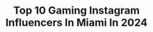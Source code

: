 ---
title: Top 10 Gaming Instagram Influencers In Miami In 2024
description: >-
  Find top gaming Instagram influencers in Miami in 2024. Most popular hashtags: #miami #gaming #gamer #travel.
platform: Instagram
hits: 28
text_top: Discover the best Instagram profiles on inBeat.
text_bottom: Our search engine holds 28 Instagram influencers like this in Miami, United States for you to pitch.
profiles:
  - username: "scbylynn"
    fullname: >-
      
    bio: >-
      🚙Cars 🏍Bikes 🏋🏼‍♀️Gym 🕹Gaming 📸Shootingpics @inkedlynn_ 👾Subaru | Bmw | Aprilia 🥀#untilwemeetagain 🕊
    location: "United States"
    followers: 14970
    engagement: 548
    commentsToLikes: 0.032601
    id: ckaosv2i4t5050i7896ooo4t2
    verified: false
    hashtags: "#inkedgirls, #aprilia, #photography, #impreza"
  - username: "joblessgarrett"
    fullname: >-
      Garrett
    bio: >-
      YouTuber, Voice Actor, Media Consultant & Streamer :) 🔥Miami🔥 Business: JoblessGamers@gmail.com 🤫GarrysWorld.com🤫
    location: "United States"
    followers: 276527
    engagement: 89
    commentsToLikes: 0.004168
    id: ck9hcuetrn0q00j789qeori81
    verified: false
    hashtags: "#gaming, #gamers, #changgang, #youtubers"
  - username: "trevor312"
    fullname: >-
      Trevor Silver
    bio: >-
      🏝 Miami, Florida 📊 Digital Analytics Investor 🚂 Purdue CS Alum 🌐 CEO at Exusia 👨‍👧‍👧 Huddy/Parkie’s Dad. 👸🏼DRE 🏆 CT Post 40. Crains50. Inc5000
    location: "United States"
    followers: 174075
    engagement: 263
    commentsToLikes: 0.000343
    id: ck13bfhb0v6b20i19owck675w
    verified: false
    hashtags: "#pune, #hudson, #daddydaughtertime, #data"
  - username: "timemachinegaming"
    fullname: >-
      Time Machine Gaming
    bio: >-
      📍 Miami, FL 🌴 💾 Keeping #RetroGaming Alive 🕹 Collecting, Gaming, & Sharing 👾 Reliving The Past Through Gaming
    location: "United States"
    followers: 20207
    engagement: 464
    commentsToLikes: 0.029465
    id: ck13cd8f6zs780i19sv4mxk7n
    verified: false
    hashtags: "#kakarot, #mar10"
  - username: "maximemxm"
    fullname: >-
      MaximeMXM
    bio: >-
      Content Creator 🎥 Racing 🏎 | Gaming 🎮 Positive vibes only 🔥 ✉️ OriginalMXM@gmail.com
    location: "United States"
    followers: 43015
    engagement: 364
    commentsToLikes: 0.017354
    id: cln4q7hwyjxru0j08vqjtqvw1
    verified: false
    hashtags: "#quadrant, #formula1, #thecrew, #f1"
  - username: "80s_renegade"
    fullname: >-
      🌴📼 80s_RΞNΞGΛDΞ ™ 📼🌴
    bio: >-
      レネゲード The VΞRY BΞST of: ‘80s Art • Music • Tech • Cars • Gaming • Fashion [Art commission please DM me or visit my online portfolio] #80s_RENEGADE
    location: "United States"
    followers: 76090
    engagement: 258
    commentsToLikes: 0.007310
    id: ck0vyzye06m1n0i19f6o4bx71
    verified: false
    hashtags: "#vintageart, #retrocar, #eighties, #vintagecar"
  - username: "andresvidoza"
    fullname: >-
      Andres Vidoza
    bio: >-
      🎥 Telling a story with tech 💿 @ankemedia Production 🇨🇦 Montreal, Canada 👇🏽 Tech/Lifestyle videos
    location: "United States"
    followers: 333287
    engagement: 204
    commentsToLikes: 0.012160
    id: ck0uctkothksq0i19o5n5afl2
    verified: false
    hashtags: "#life, #living, #gaming, #travel"
  - username: "jennahleland"
    fullname: >-
      ⚡️Jennah Leland🎙
    bio: >-
      22, FL/LA, Usually caffeinated, streaming, or golfing⛳️ 🤍Twitch Partner ⚡️Tiktok: @JennahLeland 1.8m+ 📧: jennah@jennahleland.com
    location: "United States"
    followers: 108032
    engagement: 306
    commentsToLikes: 0.021011
    id: ckrliokbifauq0j23oap378y2
    verified: false
    hashtags: "#golf, #travelreels, #floridakeys, #florida"
  - username: "tslayz"
    fullname: >-
      Taylor Jordn
    bio: >-
      Techno DJ • Streamer 📍Detroit // LA 🎧@taylorjordndj 💌 contact@tslayz.com
    location: "United States"
    followers: 71269
    engagement: 150
    commentsToLikes: 0.059161
    id: cl85t9p681ruq0i23i6qy5v6w
    verified: false
    hashtags: "#detroittechno, #streamer, #chicago, #technomusic"
  - username: "mariatech_"
    fullname: >-
      Maria Tech
    bio: >-
      👩🏻‍💻 Data Scientist. Mathematician 🧬 Coding life | Sharing tips about #programming 🌍 Second account @mariatech2 📨 contact.mariatech@gmail.com
    location: "United States"
    followers: 23687
    engagement: 1301
    commentsToLikes: 0.103305
    id: ck0vzakf2854w0i193qu3qpjw
    verified: false
    hashtags: "#softwareengineer, #peoplewhocode, #techgirls, #softwaredeveloper"
---